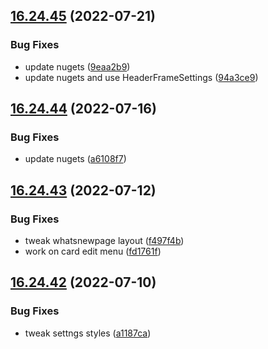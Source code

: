 ## [16.24.45](https://github.com/phandcock/GrampsView/compare/v16.24.44...v16.24.45) (2022-07-21)


### Bug Fixes

* update nugets ([9eaa2b9](https://github.com/phandcock/GrampsView/commit/9eaa2b907dcc8ee64015ac842409cb54dea57e2e))
* update nugets and use HeaderFrameSettings ([94a3ce9](https://github.com/phandcock/GrampsView/commit/94a3ce937b58b19763596421c3ca719d7c8e6d50))



## [16.24.44](https://github.com/phandcock/GrampsView/compare/v16.24.43...v16.24.44) (2022-07-16)


### Bug Fixes

* update nugets ([a6108f7](https://github.com/phandcock/GrampsView/commit/a6108f7641b8181d87d11485ddff4602e3689282))



## [16.24.43](https://github.com/phandcock/GrampsView/compare/v16.24.42...v16.24.43) (2022-07-12)


### Bug Fixes

* tweak whatsnewpage layout ([f497f4b](https://github.com/phandcock/GrampsView/commit/f497f4b46b51d20e6f0a4d3f76a9f9506b7c05ff))
* work on card edit menu ([fd1761f](https://github.com/phandcock/GrampsView/commit/fd1761f0a5907a6e591815f0eeb643fc87e6633b))



## [16.24.42](https://github.com/phandcock/GrampsView/compare/v16.24.41...v16.24.42) (2022-07-10)


### Bug Fixes

* tweak settngs styles ([a1187ca](https://github.com/phandcock/GrampsView/commit/a1187ca3c46f459204a9a5341f54d2cdaa77e119))



